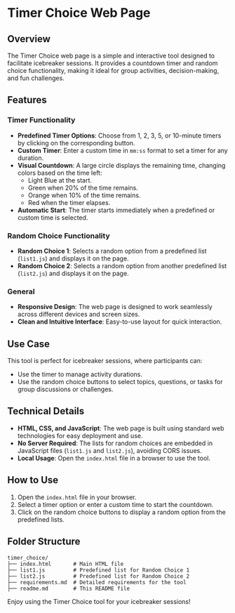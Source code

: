 # Timer Choice Web Page

## Overview
The Timer Choice web page is a simple and interactive tool designed to facilitate icebreaker sessions. It provides a countdown timer and random choice functionality, making it ideal for group activities, decision-making, and fun challenges.

## Features

### Timer Functionality
- **Predefined Timer Options**: Choose from 1, 2, 3, 5, or 10-minute timers by clicking on the corresponding button.
- **Custom Timer**: Enter a custom time in `mm:ss` format to set a timer for any duration.
- **Visual Countdown**: A large circle displays the remaining time, changing colors based on the time left:
  - Light Blue at the start.
  - Green when 20% of the time remains.
  - Orange when 10% of the time remains.
  - Red when the timer elapses.
- **Automatic Start**: The timer starts immediately when a predefined or custom time is selected.

### Random Choice Functionality
- **Random Choice 1**: Selects a random option from a predefined list (`list1.js`) and displays it on the page.
- **Random Choice 2**: Selects a random option from another predefined list (`list2.js`) and displays it on the page.

### General
- **Responsive Design**: The web page is designed to work seamlessly across different devices and screen sizes.
- **Clean and Intuitive Interface**: Easy-to-use layout for quick interaction.

## Use Case
This tool is perfect for icebreaker sessions, where participants can:
- Use the timer to manage activity durations.
- Use the random choice buttons to select topics, questions, or tasks for group discussions or challenges.

## Technical Details
- **HTML, CSS, and JavaScript**: The web page is built using standard web technologies for easy deployment and use.
- **No Server Required**: The lists for random choices are embedded in JavaScript files (`list1.js` and `list2.js`), avoiding CORS issues.
- **Local Usage**: Open the `index.html` file in a browser to use the tool.

## How to Use
1. Open the `index.html` file in your browser.
2. Select a timer option or enter a custom time to start the countdown.
3. Click on the random choice buttons to display a random option from the predefined lists.

## Folder Structure
```
timer_choice/
├── index.html       # Main HTML file
├── list1.js         # Predefined list for Random Choice 1
├── list2.js         # Predefined list for Random Choice 2
├── requirements.md  # Detailed requirements for the tool
├── readme.md        # This README file
```

Enjoy using the Timer Choice tool for your icebreaker sessions!